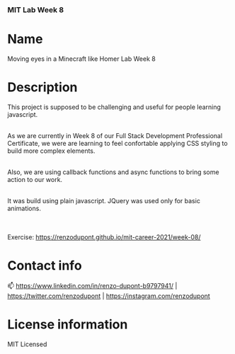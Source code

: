 ### MIT Lab Week 8

# Name

Moving eyes in a Minecraft like Homer Lab Week 8

# Description

This project is supposed to be challenging and useful for people learning javascript.<br/><br/>

As we are currently in Week 8 of our Full Stack Development Professional Certificate,
we were are learning to feel confortable applying CSS styling to build more complex elements.<br/><br/>

Also, we are using callback functions and async functions to bring some action to our work.<br/><br/>

It was build using plain javascript. JQuery was used only for basic animations.

<br/><br/>
Exercise: https://renzodupont.github.io/mit-career-2021/week-08/

# Contact info

📫 https://www.linkedin.com/in/renzo-dupont-b9797941/ | https://twitter.com/renzodupont | https://instagram.com/renzodupont

# License information

MIT Licensed